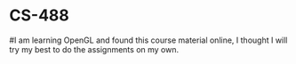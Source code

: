 # CS-488

#I am learning OpenGL and found this course material online, I thought I will try my best to do the assignments on my own.

